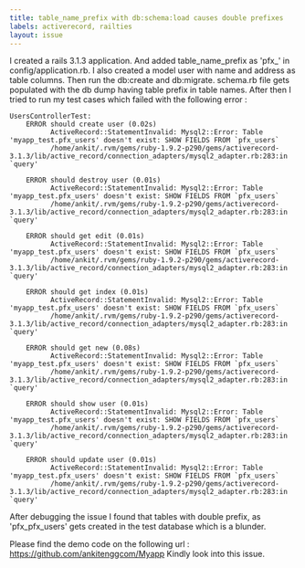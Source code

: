 ```yaml
---
title: table_name_prefix with db:schema:load causes double prefixes 
labels: activerecord, railties
layout: issue
---
```


I created a rails 3.1.3 application. And added table_name_prefix as 'pfx_' in config/application.rb. I also created a model user with name and address as table columns. Then run the db:create and db:migrate.
schema.rb file gets populated with the db dump having table prefix in table names. After then I tried to run my test cases which failed with the following error :

```
UsersControllerTest:
    ERROR should create user (0.02s) 
          ActiveRecord::StatementInvalid: Mysql2::Error: Table 'myapp_test.pfx_users' doesn't exist: SHOW FIELDS FROM `pfx_users`
          /home/ankit/.rvm/gems/ruby-1.9.2-p290/gems/activerecord-3.1.3/lib/active_record/connection_adapters/mysql2_adapter.rb:283:in `query'

    ERROR should destroy user (0.01s) 
          ActiveRecord::StatementInvalid: Mysql2::Error: Table 'myapp_test.pfx_users' doesn't exist: SHOW FIELDS FROM `pfx_users`
          /home/ankit/.rvm/gems/ruby-1.9.2-p290/gems/activerecord-3.1.3/lib/active_record/connection_adapters/mysql2_adapter.rb:283:in `query'

    ERROR should get edit (0.01s) 
          ActiveRecord::StatementInvalid: Mysql2::Error: Table 'myapp_test.pfx_users' doesn't exist: SHOW FIELDS FROM `pfx_users`
          /home/ankit/.rvm/gems/ruby-1.9.2-p290/gems/activerecord-3.1.3/lib/active_record/connection_adapters/mysql2_adapter.rb:283:in `query'

    ERROR should get index (0.01s) 
          ActiveRecord::StatementInvalid: Mysql2::Error: Table 'myapp_test.pfx_users' doesn't exist: SHOW FIELDS FROM `pfx_users`
          /home/ankit/.rvm/gems/ruby-1.9.2-p290/gems/activerecord-3.1.3/lib/active_record/connection_adapters/mysql2_adapter.rb:283:in `query'

    ERROR should get new (0.08s) 
          ActiveRecord::StatementInvalid: Mysql2::Error: Table 'myapp_test.pfx_users' doesn't exist: SHOW FIELDS FROM `pfx_users`
          /home/ankit/.rvm/gems/ruby-1.9.2-p290/gems/activerecord-3.1.3/lib/active_record/connection_adapters/mysql2_adapter.rb:283:in `query'

    ERROR should show user (0.01s) 
          ActiveRecord::StatementInvalid: Mysql2::Error: Table 'myapp_test.pfx_users' doesn't exist: SHOW FIELDS FROM `pfx_users`
          /home/ankit/.rvm/gems/ruby-1.9.2-p290/gems/activerecord-3.1.3/lib/active_record/connection_adapters/mysql2_adapter.rb:283:in `query'

    ERROR should update user (0.01s) 
          ActiveRecord::StatementInvalid: Mysql2::Error: Table 'myapp_test.pfx_users' doesn't exist: SHOW FIELDS FROM `pfx_users`
          /home/ankit/.rvm/gems/ruby-1.9.2-p290/gems/activerecord-3.1.3/lib/active_record/connection_adapters/mysql2_adapter.rb:283:in `query'
```

After debugging the issue I found that tables with double prefix, as 'pfx_pfx_users' gets created in the test database which is a blunder.

Please find the demo code on the following url : https://github.com/ankitenggcom/Myapp
Kindly look into this issue.

